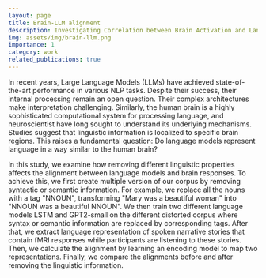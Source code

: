 ```yaml
---
layout: page
title: Brain-LLM alignment 
description: Investigating Correlation between Brain Activation and Lanagugae Models Representation
img: assets/img/brain-llm.png
importance: 1
category: work
related_publications: true
---
```




In recent years, Large Language Models (LLMs) have achieved state-of-the-art performance in various NLP tasks. Despite their success, their internal processing remain an open question. Their complex architectures make interpretation challenging. Similarly, the human brain is a highly sophisticated computational system for processing language, and neuroscientist have long sought to understand its underlying mechanisms. Studies suggest that linguistic information is localized to specific brain regions. This raises a fundamental question: Do language models represent language in a way similar to the human brain? 

In this study, we examine how removing different linguistic properties affects the alignment between language models and brain responses. To achieve this, we first create multiple version of our corpus by removing syntactic or semantic information. For example, we replace all the nouns with a tag "NNOUN", transforming "Mary was a beautiful woman" into "NNOUN was a beautiful NNOUN". We then train two different language models LSTM and GPT2-small on the different distorted corpus where syntax or semantic information are replaced by corresponding tags. After that, we extract language representation of spoken narrative stories that contain fMRI responses while participants are listening to these stories. Then, we calculate the alignment by learning an encoding model to map two representations. Finally, we compare the alignments before and after removing the linguistic information.